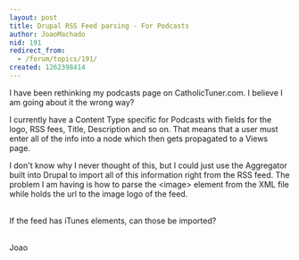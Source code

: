 ```yaml
---
layout: post
title: Drupal RSS Feed parsing - For Podcasts
author: JoaoMachado
nid: 191
redirect_from:
  - /forum/topics/191/
created: 1262398414
---
```

<p>
	I have been rethinking my podcasts page on CatholicTuner.com. I believe I am going about it the wrong way?</p>
<p>
	I currently have a Content Type specific for Podcasts with fields for the logo, RSS fees, Title, Description and so on. That means that a user must enter all of the info into a node which then gets propagated to a Views page.</p>
<p>
	I don&#39;t know why I never thought of this, but I could just use the Aggregator built into Drupal to import all of this information right from the RSS feed. The problem I am having is how to parse the &lt;image&gt; element from the XML file while holds the url to the image logo of the feed.</p>
<p>
	<br />
	If the feed has iTunes elements, can those be imported?</p>
<p>
	<br />
	Joao</p>

